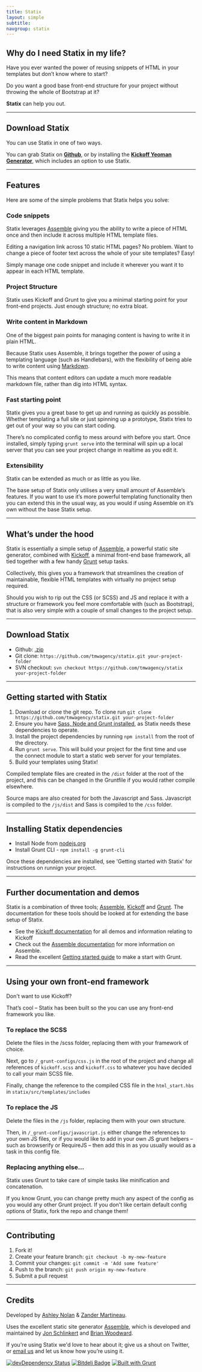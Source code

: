 ```yaml
---
title: Statix
layout: simple
subtitle:
navgroup: statix
---
```


## Why do I need Statix in my life?

Have you ever wanted the power of reusing snippets of HTML in your templates but don’t know where to start?

Do you want a good base front-end structure for your project without throwing the whole of Bootstrap at it?

**Statix** can help you out.

---

## Download  Statix

You can use Statix in one of two ways.

You can grab Statix on **[Github](https://github.com/tmwagency/statix)**, or by installing the **[Kickoff Yeoman Generator](/generator-kickoff)**, which includes an option to use Statix.

---

## Features

Here are some of the simple problems that Statix helps you solve:

### Code snippets

 Statix leverages [Assemble](http://assemble.io/) giving you the ability to write a piece of HTML once and then include it across multiple HTML template files.

 Editing a navigation link across 10 static HTML pages?  No problem.  Want to change a piece of footer text across the whole of your site templates?  Easy!

 Simply manage one code snippet and include it wherever you want it to appear in each HTML template.


### Project Structure

Statix uses Kickoff and Grunt to give you a minimal starting point for your front-end projects.  Just enough structure; no extra bloat.

### Write content in Markdown

One of the biggest pain points for managing content is having to write it in plain HTML.

Because Statix uses Assemble, it brings together the power of using a templating language (such as Handlebars), with the flexibility of being able to write content using [Markdown](http://daringfireball.net/projects/markdown/).

This means that content editors can update a much more readable markdown file, rather than dig into HTML syntax.


### Fast starting point

Statix gives you a great base to get up and running as quickly as possible.  Whether templating a full site or just spinning up a prototype, Statix tries to get out of your way so you can start coding.

There’s no complicated config to mess around with before you start.  Once installed, simply typing `grunt serve` into the terminal will spin up a local server that you can see your project change in realtime as you edit it.


### Extensibility

Statix can be extended as much or as little as you like.

The base setup of Statix only utilises a very small amount of Assemble’s features. If you want to use it’s more powerful templating functionality then you can extend this in the usual way, as you would if using Assemble on it’s own without the base Statix setup.


---

## What’s under the hood

Statix is essentially a simple setup of [Assemble](http://assemble.io/), a powerful static site generator, combined with [Kickoff](http://trykickoff.github.io/kickoff/), a minimal front-end base framework, all tied together with a few handy [Grunt](http://gruntjs.com/) setup tasks.

Collectively, this gives you a framework that streamlines the creation of maintainable, flexible HTML templates with virtually no project setup required.

Should you wish to rip out the CSS (or SCSS) and JS and replace it with a structure or framework you feel more comfortable with (such as Bootstrap), that is also very simple with a couple of small changes to the project setup.



---

## Download Statix

* Github: [.zip](https://github.com/tmwagency/statix/archive/master.zip)
* Git clone: `https://github.com/tmwagency/statix.git your-project-folder`
* SVN checkout: `svn checkout https://github.com/tmwagency/statix your-project-folder`

---

## Getting started with Statix

1. Download or clone the git repo. To clone run `git clone https://github.com/tmwagency/statix.git your-project-folder`
2. Ensure you have [Sass, Node and Grunt installed](#dependencies), as Statix needs these dependencies to operate.
3. Install the project dependencies by running `npm install` from the root of the directory.
4. Run `grunt serve`.  This will build your project for the first time and use the connect module to start a static web server for your templates.
5. Build your templates using Statix!

Compiled template files are created in the `/dist` folder at the root of the project, and this can be changed in the Gruntfile if you would rather compile elsewhere.

Source maps are also created for both the Javascript and Sass. Javascript is compiled to the `/js/dist` and Sass is compiled to the `/css` folder.


---

<div id="dependencies"></div>

## Installing Statix dependencies

* Install Node from [nodejs.org](http://nodejs.org/)
* Install Grunt CLI - `npm install -g grunt-cli`

Once these dependencies are installed, see 'Getting started with Statix' for instructions on runnign your project.


---

## Further documentation and demos

Statix is a combination of three tools; [Assemble](http://assemble.io/), [Kickoff](http://trykickoff.github.io/kickoff/) and [Grunt](http://gruntjs.com/).  The documentation for these tools should be looked at for extending the base setup of Statix.

*  See the [Kickoff documentation](http://trykickoff.github.io/kickoff/) for all demos and information relating to Kickoff
*  Check out the [Assemble documentation](http://assemble.io/docs/) for more information on Assemble.
* Read the excellent [Getting started guide](http://gruntjs.com/getting-started) to make a start with Grunt.


---

## Using your own front-end framework

Don't want to use Kickoff?

That’s cool – Statix has been built so the you can use any front-end framework you like.


### To replace the SCSS

Delete the files in the /scss folder, replacing them with your framework of choice.

Next, go to `/_grunt-configs/css.js` in the root of the project and change all references of `kickoff.scss` and `kickoff.css` to whatever you have decided to call your main SCSS file.

Finally, change the reference to the compiled CSS file in the `html_start.hbs` in `statix/src/templates/includes`

### To replace the JS

Delete the files in the `/js` folder, replacing them with your own structure.

Then, in `/_grunt-configs/javascript.js` either change the references to your own JS files, or if you would like to add in your own JS grunt helpers – such as browserify or RequireJS – then add this in as you usually would as a task in this config file.

### Replacing anything else…

Statix uses Grunt to take care of simple tasks like minification and concatenation.

If you know Grunt, you can change pretty much any aspect of the config as you would any other Grunt project.  If you don't like certain default config options of Statix, fork the repo and change them!


---

## Contributing

1. Fork it!
2. Create your feature branch: `git checkout -b my-new-feature`
3. Commit your changes: `git commit -m 'Add some feature'`
4. Push to the branch: `git push origin my-new-feature`
5. Submit a pull request

---

## Credits

Developed by [Ashley Nolan](https://github.com/AshNolan_) & [Zander Martineau](https://github.com/mrmartineau).

Uses the excellent static site generator [Assemble](https://github.com/assemble/assemble), which is developed and maintained by [Jon Schlinkert](https://github.com/jonschlinkert) and [Brian Woodward](github/doowb).

If you're using Statix we'd love to hear about it; give us a shout on Twitter, or [email us](mailto:anolan@tmw.co.uk) and let us know how you’re using it.


[![devDependency Status](https://david-dm.org/tmwagency/kickoff/dev-status.png)](https://david-dm.org/tmwagency/kickoff#info=devDependencies) [![Bitdeli Badge](https://d2weczhvl823v0.cloudfront.net/tmwagency/kickoff/trend.png)](https://bitdeli.com/free "Bitdeli Badge") [![Built with Grunt](https://cdn.gruntjs.com/builtwith.png)](http://gruntjs.com/)

